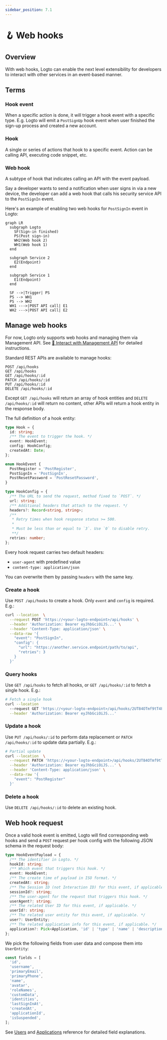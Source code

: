 ```yaml
---
sidebar_position: 7.1
---
```


# 🪝 Web hooks

## Overview

With web hooks, Logto can enable the next level extensibility for developers to interact with other services in an event-based manner.

## Terms

### Hook event

When a specific action is done, it will trigger a hook event with a specific type. E.g. Logto will emit a `PostSignUp` hook event when user finished the sign-up process and created a new account.

### Hook

A single or series of actions that hook to a specific event. Action can be calling API, executing code snippet, etc.

### Web hook

A subtype of hook that indicates calling an API with the event payload.

Say a developer wants to send a notification when user signs in via a new device, the developer can add a web hook that calls his security service API to the `PostSignIn` event.

Here's an example of enabling two web hooks for `PostSignIn` event in Logto:

```mermaid
graph LR
  subgraph Logto
    SF(Sign-in finished)
    PS(Post sign-in)
    WH2(Web hook 2)
    WH1(Web hook 1)
  end

  subgraph Service 2
    E2(Endpoint)
  end

  subgraph Service 1
    E1(Endpoint)
  end

  SF -->|Trigger| PS
  PS --> WH1
  PS --> WH2
  WH1 --->|POST API call| E1
  WH2 --->|POST API call| E2
```

## Manage web hooks

For now, Logto only supports web hooks and managing them via Management API. See [🚝 Interact with Management API](/docs/recipes/interact-with-management-api/) for detailed instructions.

Standard REST APIs are available to manage hooks:

```
POST /api/hooks
GET /api/hooks
GET /api/hooks/:id
PATCH /api/hooks/:id
PUT /api/hooks/:id
DELETE /api/hooks/:id
```

Except `GET /api/hooks` will return an array of hook entities and `DELETE /api/hooks/:id` will return no content, other APIs will return a hook entity in the response body.

The full definition of a hook entity:

```ts
type Hook = {
  id: string;
  /** The event to trigger the hook. */
  event: HookEvent;
  config: HookConfig;
  createdAt: Date;
};

enum HookEvent {
  PostRegister = 'PostRegister',
  PostSignIn = 'PostSignIn',
  PostResetPassword = 'PostResetPassword',
}

type HookConfig = {
  /** The URL to send the request, method fixed to `POST`. */
  url: string;
  /** Additional headers that attach to the request. */
  headers?: Record<string, string>;
  /**
   * Retry times when hook response status >= 500.
   *
   * Must be less than or equal to `3`. Use `0` to disable retry.
   **/
  retries: number;
};
```

Every hook request carries two default headers:

- `user-agent` with predefined value
- `content-type: application/json`

You can overwrite them by passing `headers` with the same key.

### Create a hook

Use `POST /api/hooks` to create a hook. Only `event` and `config` is required. E.g.:

```bash
curl --location  \
  --request POST 'https://<your-logto-endpoint>/api/hooks' \
  --header 'Authorization: Bearer eyJhbGciOiJS...' \
  --header 'Content-Type: application/json' \
  --data-raw '{
    "event": "PostSignIn",
    "config": {
      "url": "https://another.service.endpoint/path/to/api",
      "retries": 3
    }
  }'
```

### Query hooks

Use `GET /api/hooks` to fetch all hooks, or `GET /api/hooks/:id` to fetch a single hook. E.g.:

```bash
# Fetch a single hook
curl --location
  --request GET 'https://<your-logto-endpoint>/api/hooks/2UT84OTmf9tT4F5vMhBnZ' \
  --header 'Authorization: Bearer eyJhbGciOiJS...'
```

### Update a hook

Use `PUT /api/hooks/:id` to perform data replacement or `PATCH /api/hooks/:id` to update data partially. E.g.:

```bash
# Partial update
curl --location  \
  --request PATCH 'https://<your-logto-endpoint>/api/hooks/2UT84OTmf9tT4F5vMhBnZ' \
  --header 'Authorization: Bearer eyJhbGciOiJS...' \
  --header 'Content-Type: application/json' \
  --data-raw '{
    "event": "PostRegister"
  }'
```

### Delete a hook

Use `DELETE /api/hooks/:id` to delete an existing hook.

## Web hook request

Once a valid hook event is emitted, Logto will find corresponding web hooks and send a `POST` request per hook config with the following JSON schema in the request body:

```ts
type HookEventPayload = {
  /** The identifier in Logto. */
  hookId: string;
  /** Which event that triggers this hook. */
  event: HookEvent;
  /** The create time of payload in ISO format. */
  createdAt: string;
  /** The Session ID (not Interaction ID) for this event, if applicable. */
  sessionId?: string;
  /** The user-agent for the request that triggers this hook. */
  userAgent?: string;
  /** The related User ID for this event, if applicable. */
  userId?: string;
  /** The related user entity for this event, if applicable. */
  user?: UserEntity;
  /** The related application info for this event, if applicable. */
  application?: Pick<Application, 'id' | 'type' | 'name' | 'description'>;
};
```

We pick the following fields from user data and compose them into `UserEntity`:

```ts
const fields = [
  'id',
  'username',
  'primaryEmail',
  'primaryPhone',
  'name',
  'avatar',
  'roleNames',
  'customData',
  'identities',
  'lastSignInAt',
  'createdAt',
  'applicationId',
  'isSuspended',
];
```

See [Users](/docs/references/users/) and [Applications](/docs/references/applications/) reference for detailed field explanations.
